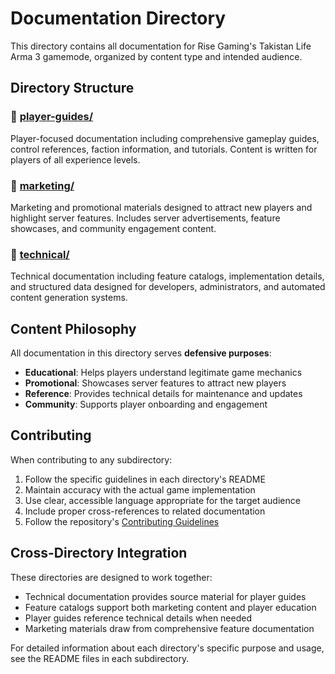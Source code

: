 # Documentation Directory

This directory contains all documentation for Rise Gaming's Takistan Life Arma 3 gamemode, organized by content type and intended audience.

## Directory Structure

### 📖 [player-guides/](player-guides/)
Player-focused documentation including comprehensive gameplay guides, control references, faction information, and tutorials. Content is written for players of all experience levels.

### 🎯 [marketing/](marketing/) 
Marketing and promotional materials designed to attract new players and highlight server features. Includes server advertisements, feature showcases, and community engagement content.

### 🔧 [technical/](technical/)
Technical documentation including feature catalogs, implementation details, and structured data designed for developers, administrators, and automated content generation systems.

## Content Philosophy

All documentation in this directory serves **defensive purposes**:
- **Educational**: Helps players understand legitimate game mechanics
- **Promotional**: Showcases server features to attract new players  
- **Reference**: Provides technical details for maintenance and updates
- **Community**: Supports player onboarding and engagement

## Contributing

When contributing to any subdirectory:
1. Follow the specific guidelines in each directory's README
2. Maintain accuracy with the actual game implementation
3. Use clear, accessible language appropriate for the target audience
4. Include proper cross-references to related documentation
5. Follow the repository's [Contributing Guidelines](../CONTRIBUTING.md)

## Cross-Directory Integration

These directories are designed to work together:
- Technical documentation provides source material for player guides
- Feature catalogs support both marketing content and player education
- Player guides reference technical details when needed
- Marketing materials draw from comprehensive feature documentation

For detailed information about each directory's specific purpose and usage, see the README files in each subdirectory.